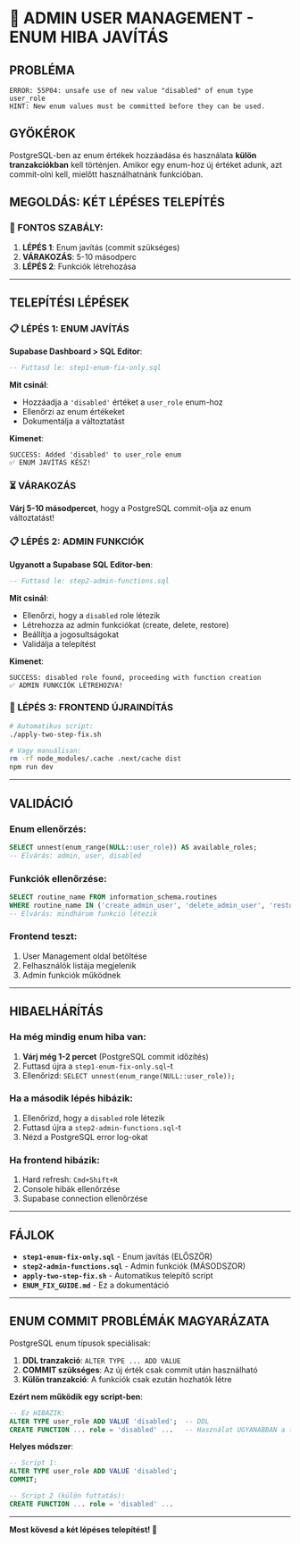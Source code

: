 # 🔧 ADMIN USER MANAGEMENT - ENUM HIBA JAVÍTÁS

## PROBLÉMA
```
ERROR: 55P04: unsafe use of new value "disabled" of enum type user_role
HINT: New enum values must be committed before they can be used.
```

## GYÖKÉROK
PostgreSQL-ben az enum értékek hozzáadása és használata **külön tranzakciókban** kell történjen. Amikor egy enum-hoz új értéket adunk, azt commit-olni kell, mielőtt használhatnánk funkcióban.

## MEGOLDÁS: KÉT LÉPÉSES TELEPÍTÉS

### 🚨 FONTOS SZABÁLY:
1. **LÉPÉS 1**: Enum javítás (commit szükséges)
2. **VÁRAKOZÁS**: 5-10 másodperc
3. **LÉPÉS 2**: Funkciók létrehozása

---

## TELEPÍTÉSI LÉPÉSEK

### 📋 LÉPÉS 1: ENUM JAVÍTÁS

**Supabase Dashboard > SQL Editor**:
```sql
-- Futtasd le: step1-enum-fix-only.sql
```

**Mit csinál**:
- Hozzáadja a `'disabled'` értéket a `user_role` enum-hoz
- Ellenőrzi az enum értékeket
- Dokumentálja a változtatást

**Kimenet**:
```
SUCCESS: Added 'disabled' to user_role enum
✅ ENUM JAVÍTÁS KÉSZ!
```

### ⏳ VÁRAKOZÁS
**Várj 5-10 másodpercet**, hogy a PostgreSQL commit-olja az enum változtatást!

### 📋 LÉPÉS 2: ADMIN FUNKCIÓK

**Ugyanott a Supabase SQL Editor-ben**:
```sql
-- Futtasd le: step2-admin-functions.sql
```

**Mit csinál**:
- Ellenőrzi, hogy a `disabled` role létezik
- Létrehozza az admin funkciókat (create, delete, restore)
- Beállítja a jogosultságokat
- Validálja a telepítést

**Kimenet**:
```
SUCCESS: disabled role found, proceeding with function creation
✅ ADMIN FUNKCIÓK LÉTREHOZVA!
```

### 🚀 LÉPÉS 3: FRONTEND ÚJRAINDÍTÁS

```bash
# Automatikus script:
./apply-two-step-fix.sh

# Vagy manuálisan:
rm -rf node_modules/.cache .next/cache dist
npm run dev
```

---

## VALIDÁCIÓ

### Enum ellenőrzés:
```sql
SELECT unnest(enum_range(NULL::user_role)) AS available_roles;
-- Elvárás: admin, user, disabled
```

### Funkciók ellenőrzése:
```sql
SELECT routine_name FROM information_schema.routines 
WHERE routine_name IN ('create_admin_user', 'delete_admin_user', 'restore_admin_user');
-- Elvárás: mindhárom funkció létezik
```

### Frontend teszt:
1. User Management oldal betöltése
2. Felhasználók listája megjelenik
3. Admin funkciók működnek

---

## HIBAELHÁRÍTÁS

### Ha még mindig enum hiba van:
1. **Várj még 1-2 percet** (PostgreSQL commit időzítés)
2. Futtasd újra a `step1-enum-fix-only.sql`-t
3. Ellenőrizd: `SELECT unnest(enum_range(NULL::user_role));`

### Ha a második lépés hibázik:
1. Ellenőrizd, hogy a `disabled` role létezik
2. Futtasd újra a `step2-admin-functions.sql`-t
3. Nézd a PostgreSQL error log-okat

### Ha frontend hibázik:
1. Hard refresh: `Cmd+Shift+R`
2. Console hibák ellenőrzése
3. Supabase connection ellenőrzése

---

## FÁJLOK

- **`step1-enum-fix-only.sql`** - Enum javítás (ELŐSZÖR)
- **`step2-admin-functions.sql`** - Admin funkciók (MÁSODSZOR)
- **`apply-two-step-fix.sh`** - Automatikus telepítő script
- **`ENUM_FIX_GUIDE.md`** - Ez a dokumentáció

---

## ENUM COMMIT PROBLÉMÁK MAGYARÁZATA

PostgreSQL enum típusok speciálisak:
1. **DDL tranzakció**: `ALTER TYPE ... ADD VALUE` 
2. **COMMIT szükséges**: Az új érték csak commit után használható
3. **Külön tranzakció**: A funkciók csak ezután hozhatók létre

**Ezért nem működik egy script-ben**:
```sql
-- Ez HIBÁZIK:
ALTER TYPE user_role ADD VALUE 'disabled';  -- DDL
CREATE FUNCTION ... role = 'disabled' ...   -- Használat UGYANABBAN a tranzakcióban
```

**Helyes módszer**:
```sql
-- Script 1:
ALTER TYPE user_role ADD VALUE 'disabled';
COMMIT;

-- Script 2 (külön futtatás):
CREATE FUNCTION ... role = 'disabled' ...
```

---

**Most kövesd a két lépéses telepítést! 🚀**
